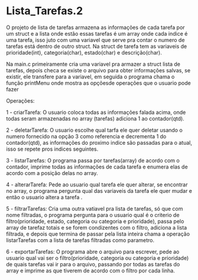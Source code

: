 # Lista_Tarefas.2

O projeto de lista de tarefas armazena as informações de cada tarefa por um struct e a lista onde estão essas tarefas é um array onde cada indice é uma tarefa, isso juto com uma variavel que serve pra contar o numero de tarefas está dentro de outro struct. Na struct de tarefa tem as variaveis de prioridade(int), categoria(char), estado(char) e descrição(char).

Na main.c primeiramente cria uma variavel pra armazer a struct lista de tarefas, depois checa se existe o arquivo para obter informações salvas, se existir, ele transfere para a variavel, em seguida o programa chama o função printMenu onde mostra as opçõesde operações que o usuario pode fazer

Operações:

1 - criarTarefa: O usuario coloca todas as informações falada acima, onde todas seram armazenadas no array (tarefas) adiciona 1 ao contador(qtd).
 
2 - deletarTarefa: O usuario escolhe qual tarfa ele quer deletar usando o numero fornecido na opção 3 como referencia e decrementa 1 do contador(qtd), as informações do proximo indice são passadas para o atual, isso se repete pros indices seguintes.

3 - listarTarefas: O programa passa por tarefas(array) de acordo com o contador, imprime todas as informações de cada tarefa e enumera elas de acordo com a posição delas no array.

4 - alterarTarefa: Pede ao usuario qual tarefa ele quer alterar, se encontrar no array, o programa pergunta qual das variaveis da tarefa ele quer mudar e então o usuario altera a tarefa .

5 - filtrarTarefas: Cria uma outra vatiavel pra lista de tarefas, só que com nome filtradas, o programa pergunta para o usuario qual é o criterio de filtro(prioridade, estado, categoria ou categoria e prioridade), passa pelo array de tarefaz totais e se forem condizentes com o filtro, adiciona a lista filtrada, e depois que termina de passar pela lista inteira chama a operação listarTarefas com a lista de tarefas filtradas como parametro.

6 - exportarTarefas: O programa abre o arquivo para escrever, pede ao usuario qual vai ser o filtro(prioridade, categoria ou categoria e prioridade) de quais tarefas vai ir para o arquivo, passando por todas as tarefas do array e imprime as que tiverem de acordo com o filtro por cada linha.
